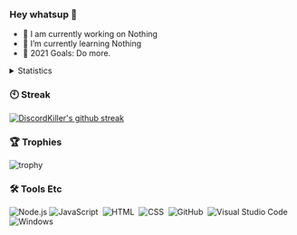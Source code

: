 ### Hey whatsup 👋

- 🔨 I am currently working on Nothing
- 🌱 I’m currently learning Nothing
- 🥅 2021 Goals: Do more.

<details>
  <summary>Statistics</summary> 
  <img src="https://github-readme-stats.vercel.app/api/top-langs/?username=DiscordKiller&layout=compact&theme=tokyonight" />
  <img src="https://github-readme-stats.vercel.app/api?username=DiscordKiller&count_private=true&show_icons=true&theme=tokyonight" />
</details>

### :clock10: Streak
[![DiscordKiller's github streak](https://github-readme-streak-stats.herokuapp.com/?user=DiscordKiller&theme=blue-green)](https://github.com/DiscordKiller/github-readme-streak-stats)

### 🏆 Trophies
![trophy](https://github-profile-trophy.vercel.app/?username=DiscordKiller&theme=dark)

### 🛠 Tools Etc
![Node.js](https://img.shields.io/badge/-Node.js-000?&logo=node.js)
![JavaScript](https://img.shields.io/badge/-JavaScript-05122A?style=flat&logo=javascript)&nbsp;
![HTML](https://img.shields.io/badge/-HTML-05122A?style=flat&logo=HTML5)&nbsp;
![CSS](https://img.shields.io/badge/-CSS-05122A?style=flat&logo=CSS3&logoColor=1572B6)&nbsp;
![GitHub](https://img.shields.io/badge/-GitHub-05122A?style=flat&logo=github)&nbsp;
![Visual Studio Code](https://img.shields.io/badge/-Visual%20Studio%20Code-05122A?style=flat&logo=visual-studio-code&logoColor=007ACC)&nbsp;
![Windows](https://img.shields.io/badge/-Windows-05122A?style=flat&logo=Windows)&nbsp;

